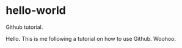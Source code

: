 # hello-world
Github tutorial.

Hello. This is me following a tutorial on how to use Github. Woohoo.
